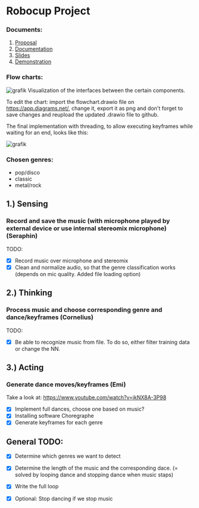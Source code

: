 # Robocup Project

### Documents:
1. [Proposal](initial_concept.pdf)
2. [Documentation](documentation.pdf)
3. [Slides](slides.pdf)
4. [Demonstration](demo_video.mp4)

### Flow charts:
![grafik](https://user-images.githubusercontent.com/64356366/125799531-ad9644c2-0b90-4fac-a492-2a2e91c87582.png)
Visualization  of the interfaces between the certain components.

To edit the chart: import the flowchart.drawio file on https://app.diagrams.net/, change it, export it as png and don't forget to save changes and reupload the updated .drawio file to github.

The final implementation with threading, to allow executing keyframes while waiting for an end, looks like this: 

![grafik](https://user-images.githubusercontent.com/64356366/125600387-2b986d20-2f8e-43a0-822c-aee43dbde325.png)


### Chosen genres:
- pop/disco
- classic
- metal/rock

## 1.) Sensing
### Record and save the music (with microphone played by external device or use internal stereomix microphone) (Seraphin)
TODO:
- [X] Record music over microphone and stereomix 
- [X] Clean and normalize audio, so that the genre classification works (depends on mic quality. Added file loading option)

## 2.) Thinking
### Process music and choose corresponding genre and dance/keyframes (Cornelius)
TODO:
- [x] Be able to recognize music from file. To do so, either filter training data or change the NN.

## 3.) Acting
### Generate dance moves/keyframes (Emi) 
Take a look at: https://www.youtube.com/watch?v=ikNX8A-3P98
- [X] Implement full dances, choose one based on music?
- [X] Installing software Choregraphe
- [X] Generate keyframes for each genre

## General TODO:
- [x] Determine which genres we want to detect
- [X] Determine the length of the music and the corresponding dace. (= solved by looping dance and stopping dance when music staps)
- [X] Write the full loop 
- [X] Optional: Stop dancing if we stop music

   
